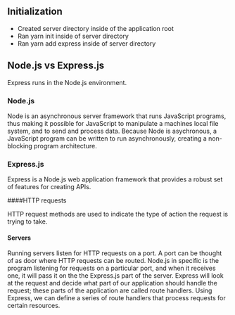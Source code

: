 ## Initialization

- Created server directory inside of the application root
- Ran yarn init inside of server directory
- Ran yarn add express inside of server directory

## Node.js vs Express.js

Express runs in the Node.js environment.

### Node.js

Node is an asynchronous server framework that runs JavaScript programs, thus making it possible for JavaScript to manipulate a machines local file system, and to send and process data. Because Node is asychronous, a JavaScript program can be written to run asynchronously, creating a non-blocking program architecture.

### Express.js

Express is a Node.js web application framework that provides a robust set of features for creating APIs.

####HTTP requests

HTTP request methods are used to indicate the type of action the request is trying to take.


#### Servers

Running servers listen for HTTP requests on a port. A port can be thought of as door where HTTP requests can be routed. Node.js in specific is the program listening for requests on a particular port, and when it receives one, it will pass it on the the Express.js part of the server. Express will look at the request and decide what part of our application should handle the request; these parts of the application are called route handlers. Using Express, we can define a series of route handlers that process requests for certain resources.